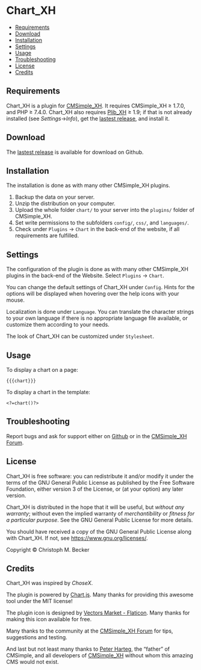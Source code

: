 # Chart_XH

- [Requirements](#requirements)
- [Download](#download)
- [Installation](#installation)
- [Settings](#settings)
- [Usage](#usage)
- [Troubleshooting](#troubleshooting)
- [License](#license)
- [Credits](#credits)

## Requirements

Chart_XH is a plugin for [CMSimple_XH](https://cmsimple-xh.org/).
It requires CMSimple_XH ≥ 1.7.0, and PHP ≥ 7.4.0.
Chart_XH also requires [Plib_XH](https://github.com/cmb69/plib_xh) ≥ 1.9;
if that is not already installed (see *Settings*→*Info*),
get the [lastest release](https://github.com/cmb69/plib_xh/releases/latest),
and install it.

## Download

The [lastest release](https://github.com/cmb69/chart_xh/releases/latest)
is available for download on Github.

## Installation

The installation is done as with many other CMSimple_XH plugins.

1.  Backup the data on your server.
1.  Unzip the distribution on your computer.
1.  Upload the whole folder `chart/` to your server into
    the `plugins/` folder of CMSimple_XH.
1.  Set write permissions to the subfolders `config/`, `css/`, and
    `languages/`.
1.  Check under `Plugins` → `Chart` in the back-end of the website,
    if all requirements are fulfilled.

## Settings

The configuration of the plugin is done as with many other
CMSimple_XH plugins in the back-end of the Website. Select
`Plugins` → `Chart`.

You can change the default settings of Chart_XH under
`Config`. Hints for the options will be displayed when hovering
over the help icons with your mouse.

Localization is done under `Language`. You can translate the
character strings to your own language if there is no appropriate
language file available, or customize them according to your
needs.

The look of Chart_XH can be customized under `Stylesheet`.

## Usage

To display a chart on a page:

    {{{chart}}}

To display a chart in the template:

    <?=chart()?>

## Troubleshooting

Report bugs and ask for support either on
[Github](https://github.com/cmb69/chart_xh/issues)
or in the [CMSimple_XH Forum](https://cmsimpleforum.com/).

## License

Chart_XH is free software: you can redistribute it and/or modify
it under the terms of the GNU General Public License as published by
the Free Software Foundation, either version 3 of the License, or
(at your option) any later version.

Chart_XH is distributed in the hope that it will be useful,
but *without any warranty*; without even the implied warranty of
*merchantibility* or *fitness for a particular purpose*. See the
GNU General Public License for more details.

You should have received a copy of the GNU General Public License
along with Chart_XH.  If not, see <https://www.gnu.org/licenses/>.

Copyright © Christoph M. Becker

## Credits

Chart_XH was inspired by *ChoseX*.

The plugin is powered by [Chart.js](https://www.chartjs.org/).
Many thanks for providing this awesome tool under the MIT license!

The plugin icon is designed by [Vectors Market - Flaticon](https://www.flaticon.com/free-icons/graph).
Many thanks for making this icon available for free.

Many thanks to the community at the
[CMSimple_XH Forum](https://www.cmsimpleforum.com/) for tips, suggestions
and testing.

And last but not least many thanks to [Peter Harteg](httsp://www.harteg.dk),
the “father” of CMSimple,
and all developers of [CMSimple_XH](https://www.cmsimple-xh.org)
without whom this amazing CMS would not exist.
